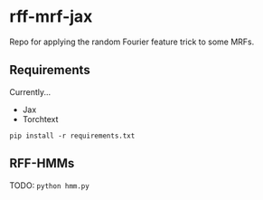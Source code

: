 # rff-mrf-jax
Repo for applying the random Fourier feature trick to some MRFs.

## Requirements
Currently...
* Jax
* Torchtext

`pip install -r requirements.txt`

## RFF-HMMs
TODO: `python hmm.py`
